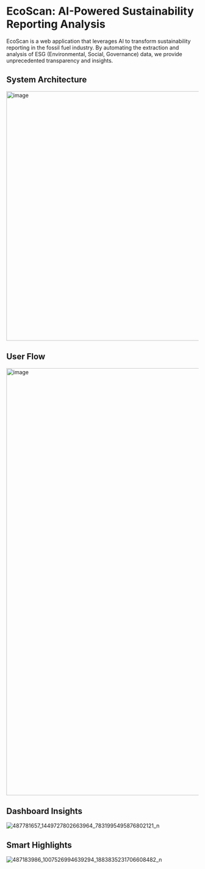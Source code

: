# EcoScan: AI-Powered Sustainability Reporting Analysis

EcoScan is a web application that leverages AI to transform sustainability reporting in the fossil fuel industry. By automating the extraction and analysis of ESG (Environmental, Social, Governance) data, we provide unprecedented transparency and insights.

## System Architecture
<img width="654" alt="image" src="https://github.com/user-attachments/assets/329c7240-9d98-402f-b566-ae6249439c1d" />

## User Flow
 <img width="1120" alt="image" src="https://github.com/user-attachments/assets/fbdcd8ff-2d45-4b47-a13d-5118192e0eba" />


## Dashboard Insights
![487781657_1449727802663964_7831995495876802121_n](https://github.com/user-attachments/assets/b4e7d1d9-839b-47e7-82b2-db01400506bf)


## Smart Highlights
![487183986_1007526994639294_1883835231706608482_n](https://github.com/user-attachments/assets/0e111e58-0376-4895-bd1b-e81e26381df0)
